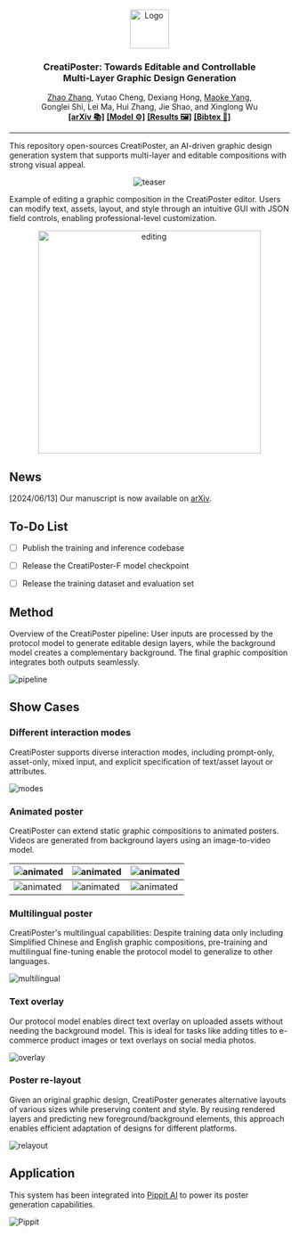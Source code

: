 <!-- PROJECT LOGO -->
<br />
<p align="center">
<img src=".repo/creatiposter_logo.png" alt="Logo" width="70"></a>
<h3 align="center">CreatiPoster: Towards Editable and Controllable<br>Multi-Layer Graphic Design Generation</h3>
<p align="center">
  <a href="https://zhaozhang.net/">Zhao Zhang</a>, Yutao Cheng, Dexiang Hong, <a href="https://dblp.org/pid/210/5108.html">Maoke Yang</a>,<br>
  Gonglei Shi, Lei Ma, Hui Zhang, Jie Shao, and Xinglong Wu<br>
  <a href="#"><strong>[arXiv 📚]</strong></a> 
  <a href="#"><strong>[Model ⚙️]</strong></a> 
  <a href="#"><strong>[Results 🖼️]</strong></a> 
  <a href="#bib"><strong>[Bibtex 🔗]</strong></a>
</p>


***
This repository open-sources CreatiPoster, an AI-driven graphic design generation system that supports multi-layer and editable compositions with strong visual appeal.

<p align="center"> <img src=".repo/teaser.jpg" alt="teaser"/></p>

Example of editing a graphic composition in the CreatiPoster editor. Users can modify text, assets, layout, and style through an intuitive GUI with JSON field controls, enabling professional-level customization.
<p align="center"> <img src=".repo/editing.png" alt="editing" width="400" /></p>




## News
[2024/06/13] Our manuscript is now available on <a href="#">arXiv</a>.

## To-Do List
- [ ] Publish the training and inference codebase
- [ ] Release the CreatiPoster-F model checkpoint
- [ ] Release the training dataset and evaluation set


## Method
Overview of the CreatiPoster pipeline: User inputs are processed by the protocol model to generate editable design layers, while the background model creates a complementary background. The final graphic composition integrates both outputs seamlessly.

![pipeline](.repo/pipeline.png)


## Show Cases

### Different interaction modes
CreatiPoster supports diverse interaction modes, including prompt-only, asset-only, mixed input, and explicit specification of text/asset layout or attributes.

![modes](.repo/interaction.png)

### Animated poster
CreatiPoster can extend static graphic compositions to animated posters. Videos are generated from background layers using an image-to-video model.


![animated](.repo/man.gif) | ![animated](.repo/sheep.gif) | ![animated](.repo/snow.gif) 
--- | --- | --- 
![animated](.repo/sea.gif) | ![animated](.repo/cat.gif) | ![animated](.repo/face.gif) |



### Multilingual poster
CreatiPoster's multilingual capabilities: Despite training data only including Simplified Chinese and English graphic compositions, pre-training and multilingual fine-tuning enable the protocol model to generalize to other languages.

![multilingual](.repo/multilingual.png)

### Text overlay
Our protocol model enables direct text overlay on uploaded assets without needing the background model. This is ideal for tasks like adding titles to e-commerce product images or text overlays on social media photos.

![overlay](.repo/overlaying.png)

### Poster re-layout
Given an original graphic design, CreatiPoster generates alternative layouts of various sizes while preserving content and style. By reusing rendered layers and predicting new foreground/background elements, this approach enables efficient adaptation of designs for different platforms.

![relayout](.repo/relayout.png)



## Application
This system has been integrated into [Pippit AI](http://pippit.capcut.com) to power its poster generation capabilities. 

![Pippit](.repo/pippit_f2d.gif)



